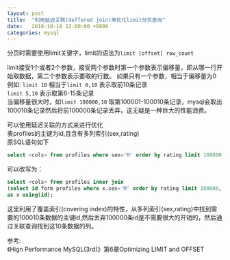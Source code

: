 ```yaml
---
layout: post
title:  "利用延迟关联(deffered join)来优化limit分页查询"
date:   2018-10-18 12:00:00 +0800
categories: mysql
---
```


分页时需要使用limit关键字，limit的语法为`limit [offset] row_count`

limit接受1个或者2个参数，接受两个参数时第一个参数表示偏移量，即从哪一行开始取数据，第二个参数表示要取的行数。
如果只有一个参数，相当于偏移量为0  
例如:
`limit 10` 相当于`limit 0,10` 表示取前10条记录  
`limit 5,10` 表示取第6-15条记录  
当偏移量很大时，如`limit 100000,10` 取第100001-100010条记录，mysql会取出100010条记录然后将前100000条记录丢弃，这无疑是一种巨大的性能浪费。  

可以使用延迟关联的方式来进行优化  
表profiles的主键为id,且含有多列索引(sex,rating)  
原SQL语句如下  

```sql
select <cols> from profiles where sex='M' order by rating limit 100000, 10;
```

可以改写为：

```sql
select <cols> from profiles inner join
(select id form profiles where x.sex='M' order by rating limit 100000, 10)
as x using(id);
```

这里利用了覆盖索引(covering index)的特性，从多列索引(sex,rating)中找到需要的100010条数据的主键id,然后丢弃100000条id是不需要很大的开销的，然后通过关联查询找到这10条数据的列。

参考:  
《Hign Performance MySQL(3rd)》第6章Optimizing LIMIT and OFFSET
